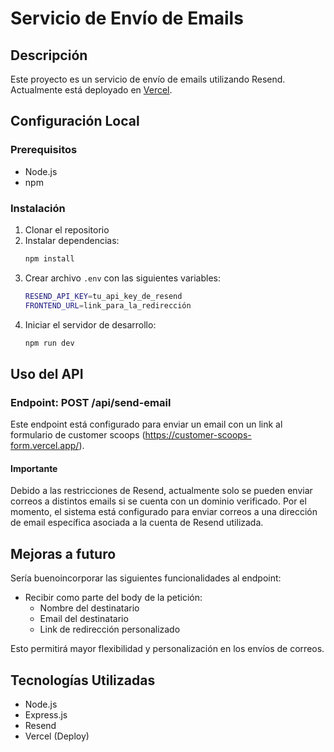 # Servicio de Envío de Emails

## Descripción
Este proyecto es un servicio de envío de emails utilizando Resend. Actualmente está deployado en [Vercel](https://resend-five.vercel.app/).

## Configuración Local

### Prerequisitos
- Node.js
- npm

### Instalación
1. Clonar el repositorio
2. Instalar dependencias:
   ```bash
   npm install
   ```
3. Crear archivo `.env` con las siguientes variables:
   ```bash
   RESEND_API_KEY=tu_api_key_de_resend
   FRONTEND_URL=link_para_la_redirección
   ```
4. Iniciar el servidor de desarrollo:
   ```bash
   npm run dev
   ```

## Uso del API

### Endpoint: POST /api/send-email
Este endpoint está configurado para enviar un email con un link al formulario de customer scoops (https://customer-scoops-form.vercel.app/).

#### Importante
Debido a las restricciones de Resend, actualmente solo se pueden enviar correos a distintos emails si se cuenta con un dominio verificado. Por el momento, el sistema está configurado para enviar correos a una dirección de email específica asociada a la cuenta de Resend utilizada.

## Mejoras a futuro
Sería buenoincorporar las siguientes funcionalidades al endpoint:

- Recibir como parte del body de la petición:
  - Nombre del destinatario
  - Email del destinatario
  - Link de redirección personalizado

Esto permitirá mayor flexibilidad y personalización en los envíos de correos.

## Tecnologías Utilizadas
- Node.js
- Express.js
- Resend
- Vercel (Deploy)
